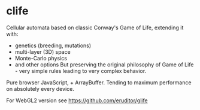 # clife

Cellular automata based on classic Conway's Game of Life, extending it with:
- genetics (breeding, mutations)
- multi-layer (3D) space
- Monte-Carlo physics
- and other options
But preserving the original philosophy of Game of Life - very simple rules leading to very complex behavior.

Pure browser JavaScript, <canvas> + ArrayBuffer. Tending to maximum performance on absolutely every device.

For WebGL2 version see https://github.com/eruditor/glife
